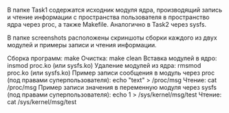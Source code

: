 В папке Task1 содержатся исходник модуля ядра, производящий запись и чтение информации с пространства пользователя в пространство ядра через proc, а также Makefile. Аналогично в Task2 через sysfs.

В папке screenshots расположены скриншоты сборки каждого из двух модулей и примеры записи и чтения информации.

Сборка программ: make
Очистка: make clean
Вставка модулей в ядро: insmod proc.ko (или sysfs.ko)
Удаление модулей из ядра: rmsmod proc.ko (или sysfs.ko)
Пример записи сообщения в модуль через proc (под правами суперпользователя): echo "text" > /proc/msg
Чтение: cat /proc/msg
Пример записи значения в переменную модуля через sysfs (под правами суперпользователя): echo 1 > /sys/kernel/msg/test
Чтение: cat /sys/kernel/msg/test
